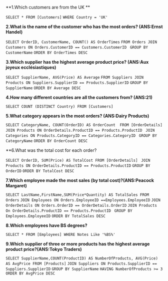 
**1.Which customers are from the UK **


``` SELECT * FROM [Customers] ```
```WHERE Country = 'UK'  ```
    
    
    
**2.What is the name of the customer who has the most orders? (ANS:Ernst Handel)**


``` SELECT OrderID, CustomerName, COUNT() AS OrderTimes ```
  ```FROM Orders JOIN Customers ON Orders.CustomerID == Customers.CustomerID ```
    ```GROUP BY CustomerName```
    ```ORDER BY OrderTimes DESC```
    
    
    
    
**3.Which supplier has the highest average product price? (ANS:Aux joyeux ecclésiastiques)**


``` SELECT SupplierName, AVG(Price) AS Average ```
   ```FROM Suppliers JOIN Products ON Suppliers.SupplierID == Products.SupplierID```
   ```GROUP BY SupplierName```
  ``` ORDER BY Average DESC ```
   
 
**4.How many different countries are all the customers from? (ANS:21)**

``` SELECT COUNT (DISTINCT Country) FROM [Customers] ```



**5.What category appears in the most orders? (ANS:Dairy Products)**


```SELECT CategoryName, COUNT(OrderID) AS OrderCount  FROM [OrderDetails] ```
   ```JOIN Products ON OrderDetails.ProductID == Products.ProductID ```
  ```JOIN Categories ON Products.CategoryID == Categories.CategoryID ```
   ```GROUP BY CategoryName```
   ```ORDER BY OrderCount DESC```
   
   
   
 **6.What was the total cost for each order? 
 
 ```SELECT OrderID, SUM(Price) AS TotalCost FROM [OrderDetails] ```
    ```JOIN Products ON OrderDetails.ProductID == Products.ProductID```
    ```GROUP BY OrderID```
    ```ORDER BY TotalCost DESC```
    
    
    
**7.Which employee made the most sales (by total cost)?(ANS:Peacock Margaret)**

```SELECT LastName,FirstName,SUM(Price*Quantity) AS TotalSales FROM Orders```
   ```JOIN Employees ON Orders.EmployeeID ==Employees.EmployeeID```
   ```JOIN OrderDetails ON Orders.OrderID == OrderDetails.OrderID```
   ```JOIN Products On OrderDetails.ProductID == Products.ProductID```
  ``` GROUP BY Employees.EmployeeID```
  ``` ORDER BY TotalSales DESC ```
  
  
   
 **8.Which employees have BS degrees?**
 
 
 ```SELECT * FROM [Employees] WHERE Notes Like '%BS%'```
 
 
 
 **9.Which supplier of three or more products has the highest average product price?(ANS:Tokyo Traders)**
 
 
 ```SELECT SupplierName,COUNT(ProductID) AS NumberOfProducts, AVG(Price) AS AvgPrice FROM [Products]```
    ```JOIN Suppliers ON Products.SupplierID == Suppliers.SupplierID```
    ```GROUP BY SupplierName```
    ```HAVING NumberOfProducts >= 3```
    ```ORDER BY AvgPrice DESC```
 
 
